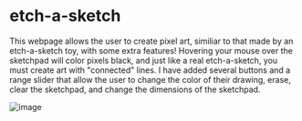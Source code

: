 # etch-a-sketch
This webpage allows the user to create pixel art, similiar to that made by an etch-a-sketch toy, with some extra features! Hovering your mouse over the sketchpad will color pixels black, and just like a real etch-a-sketch, you must create art with "connected" lines. I have added several buttons and a range slider that allow the user to change the color of their drawing, erase, clear the sketchpad, and change the dimensions of the sketchpad.

![image](https://github.com/hergottwilliam/etch-a-sketch-pixel-art/assets/117282324/497b47e4-00b4-48e1-a16d-6538423e7b73)
